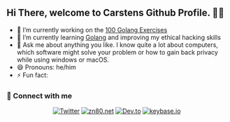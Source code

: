 ## Hi There, welcome to Carstens Github Profile. 🙋‍♂️

- 🔭 I’m currently working on the [100 Golang Exercises](https://github.com/cblte/100-golang-exercises)
- 🌱 I’m currently learning <a href="https://golang.org">Golang</a> and improving my ethical hacking skills
- 💬 Ask me about anything you like. I know quite a lot about computers, which software might solve your problem or how to gain back privacy while using windows or macOS.
- 😄 Pronouns: he/him
- ⚡ Fun fact: 

### 👋 Connect with me

<!-- Badges template - https://github.com/badges/shields -->

<p align="center">
  <a href="https://twitter.com/cblte"><img alt="Twitter" title="Twitter" src="https://img.shields.io/badge/-Twitter-1DA1F2?style=for-the-badge&logo=twitter&logoColor=white"/></a>
  <a href="https://blog.zn80.net/"><img alt="zn80.net" title="Carstens Blog" src="https://img.shields.io/badge/blog.ZN80.net-GREEN.svg?&style=for-the-badge&logo=ZN80.net&logoColor=white"></a>
  <a href="https://dev.to/cblte"><img alt="Dev.to" title="cblte Dev.to" src="https://img.shields.io/badge/DEV.TO-3835D3.svg?&style=for-the-badge&logo=dev.to&logoColor=white"></a>
  <a href="https://keybase.io/cblte"><img alt="keybase.io" title="cblte on keybase.io" src="https://img.shields.io/badge/keybase.io-orange.svg?&style=for-the-badge&logo=dev.to&logoColor=white"></a>
</p>



<!--
**cblte/cblte** is a ✨ _special_ ✨ repository because its `README.md` (this file) appears on your GitHub profile.

Here are some ideas to get you started:

- 🔭 I’m currently working on ...
- 🌱 I’m currently learning ...
- 👯 I’m looking to collaborate on ...
- 🤔 I’m looking for help with ...
- 💬 Ask me about ...
- 📫 How to reach me: ...
- 😄 Pronouns: ...
- ⚡ Fun fact: ...
-->
